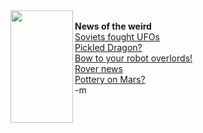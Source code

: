 <img src="http://images.thisislondon.co.uk/v2/art/dragonjarL230104_100x180.jpg" width="100" height="180" align=left>
<br /><b>News of the weird</b>
<br /><a href="http://english.pravda.ru/science/19/94/378/11873_UFO.html">Soviets fought UFOs</a>
<br /><a href="http://www.thisislondon.co.uk/entertainment/art/articles/8795649?source=Even%0Aing%2520Standard">Pickled Dragon?</a>
<br /><a href="http://www.stltoday.com/stltoday/news/stories.nsf/News/Science+&+Medicine/E981DA33F2CF718986256E250061FFF6?OpenDocument&Headline=Computer+Creativity+Machine+simulates+the+human+brain">Bow to your robot overlords!</a>
<br /><a href="http://space.com/missionlaunches/rover_update_040125.html">Rover news</a>
<br /><a href="http://www.enterprisemission.com/">Pottery on Mars?</a>
<br />-m
<br />
<br />
<br />
<br />
<br />
<br />